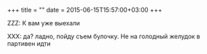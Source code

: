+++
title = ""
date = 2015-06-15T15:57:00+03:00
+++

ZZZ: К вам уже выехали


XXX: да? ладно, пойду съем булочку. Не на голодный желудок в партивен идти


